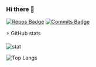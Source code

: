 ### Hi there 👋

<!--
**zeeniye/zeeniye** is a ✨ _special_ ✨ repository because its `README.md` (this file) appears on your GitHub profile.
Here are some ideas to get you started:

- 🔭 I’m currently working on ...
- 🌱 I’m currently learning ...
- 👯 I’m looking to collaborate on ...
- 🤔 I’m looking for help with ...
- 💬 Ask me about ...
- 📫 How to reach me: ...
- 😄 Pronouns: ...
- ⚡ Fun fact: ...
[![Gists Badge](https://badges.pufler.dev/gists/zeeniye)](https://badges.pufler.dev)
[![Years Badge](https://badges.pufler.dev/years/zeeniye)](https://badges.pufler.dev)
-->

[![Repos Badge](https://badges.pufler.dev/repos/zeeniye)](https://badges.pufler.dev)
[![Commits Badge](https://badges.pufler.dev/commits/yearly/zeeniye)](https://badges.pufler.dev)

:zap: GitHub stats

![stat](https://github-readme-stats.vercel.app/api?username=zeeniye&show_icons=true&theme=nord)

![Top Langs](https://github-readme-stats.vercel.app/api/top-langs/?username=zeeniye&layout=compact)
